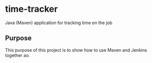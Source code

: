 # time-tracker
Java (Maven) application for tracking time on the job

## Purpose

This purpose of this project is to show how to use Maven and Jenkins together ao.
